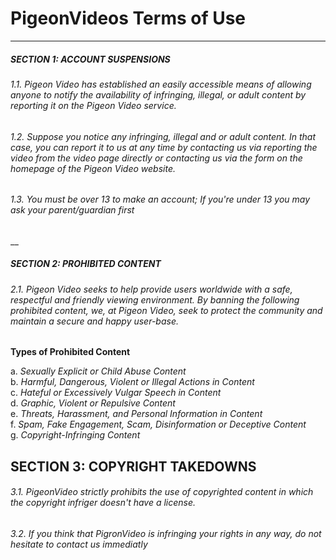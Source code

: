 # PigeonVideos Terms of Use
___
##### SECTION 1: ACCOUNT SUSPENSIONS
###### 1.1. Pigeon Video has established an easily accessible means of allowing anyone to notify the availability of infringing, illegal, or adult content by reporting it on the Pigeon Video service.
###### 1.2. Suppose you notice any infringing, illegal and or adult content. In that case, you can report it to us at any time by contacting us via reporting the video from the video page directly or contacting us via the form on the homepage of the Pigeon Video website.
###### 1.3. You must be over 13 to make an account; If you're under 13 you may ask your parent/guardian first
__
##### SECTION 2: PROHIBITED CONTENT
###### 2.1. Pigeon Video seeks to help provide users worldwide with a safe, respectful and friendly viewing environment. By banning the following prohibited content, we, at Pigeon Video, seek to protect the community and maintain a secure and happy user-base.

**Types of Prohibited Content**

a. *Sexually Explicit or Child Abuse Content*<br>
b. *Harmful, Dangerous, Violent or Illegal Actions in Content*<br>
c. *Hateful or Excessively Vulgar Speech in Content*<br>
d. *Graphic, Violent or Repulsive Content*<br>
e. *Threats, Harassment, and Personal Information in Content*<br>
f. *Spam, Fake Engagement, Scam, Disinformation or Deceptive Content*<br>
g. *Copyright-Infringing Content*


## SECTION 3: COPYRIGHT TAKEDOWNS
###### 3.1. PigeonVideo strictly prohibits the use of copyrighted content in which the copyright infriger doesn't have a license.
###### 3.2. If you think that PigronVideo is infringing your rights in any way, do not hesitate to contact us immediatly
